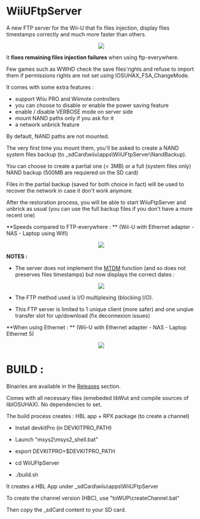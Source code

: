 # WiiUFtpServer
A new FTP server for the Wii-U that fix files injection, display files timestamps correctly and much more faster than others.

<p align="center">
  <img src="WiiUFtpServer.png">
</p>


It **fixes remaining files injection failures** when using ftp-everywhere.

Few games such as WWHD check the save files'rights and refuse to import them if permissions rights are not set using IOSUHAX_FSA_ChangeMode.

It comes with some extra features : 

- support Wiiu PRO and Wiimote controllers
- you can choose to disable or enable the power saving feature
- enable / disable VERBOSE mode on server side
- mount NAND paths only if you ask for it
- a network unbrick feature 
 
By default, NAND paths are not mounted. 

The very first time you mount them, you'll be asked to create a NAND system files backup (to \_sdCard\wiiu\apps\WiiUFtpServer\NandBackup). 

You can choose to create a partial one (< 3MB) or a full (system files only) NAND backup (500MB are requiered on the SD card)

Files in the partial backup (saved for both choice in fact) will be used to recover the network in case it don't work anymore.

After the restoration process, you will be able to start WiiuFtpServer and unbrick as usual (you can use the full backup files if you don't have a more recent one)


**Speeds compared to FTP-everywhere : ** (Wii-U with Ethernet adapter - NAS - Laptop using Wifi)

<p align="center">
  <img src="bandwith.png">
</p>


**NOTES :**


- The server does not implement the [MTDM](https://support.solarwinds.com/SuccessCenter/s/article/Enable-the-MDTM-command-to-preserve-the-original-time-stamp-of-uploaded-files?language=en_US) function (and so does not preserves files timestamps) but now displays the correct dates : 

<p align="center">
  <img src="timestamps.png">
</p>

- The FTP method used is I/O multiplexing (blocking I/O).

- This FTP server is limited to 1 unique client (more safer) and one unqiue transfer slot for up/download (fix deconnexion issues)

**When using Ethernet : ** (Wii-U with Ethernet adapter - NAS - Laptop Ethernet 5)

<p align="center">
  <img src="bandwith.png">
</p>


#
# BUILD :

Binairies are available in the [Releases](https://github.com/Laf111/WiiUFtpServer/releases/latest) section.

Comes with all necessary files (emebeded libWut and compile sources of libIOSUHAX). 
No dependencies to set.


The build process creates : HBL app + RPX package (to create a channel)


- Install devkitPro (in DEVKITPRO_PATH)

- Launch "msys2\msys2_shell.bat"

- export DEVKITPRO=$DEVKITPRO_PATH

- cd WiiUFtpServer

- ./build.sh

It creates a HBL App under \_sdCard\wiiu\apps\WiiUFtpServer

To create the channel version (HBC), use "toWUP\createChannel.bat"

Then copy the \_sdCard content to your SD card.

